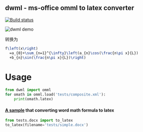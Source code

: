 ## dwml - ms-office omml to latex converter
 [![Build status](https://api.travis-ci.org/xiilei/dwml.png?branch=master)](https://travis-ci.org/xiilei/dwml)

![dwml demo](https://raw.githubusercontent.com/xiilei/dwml/master/tests/composite_ml.png)   

转换为

```latex
f\left(x\right)
  =a_{0}+\sum_{n=1}^{\infty}\left(a_{n}\cos(\frac{n\pi x}{L})
  +b_{n}\sin(\frac{n\pi x}{L})\right)
```

 Usage
=======

```python
from dwml import omml
for omath in omml.load('tests/composite.xml'):
    print(omath.latex)
```

#### [A sample](https://github.com/xiilei/dwml/blob/master/tests/docx.py) that converting word math formula to latex 

```python
from tests.docx import to_latex
to_latex(filename='tests/simple.docx')
```
